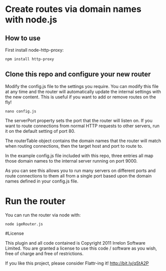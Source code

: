 # Create routes via domain names with node.js

## How to use

First install node-http-proxy:

    npm install http-proxy

## Clone this repo and configure your new router

Modify the config.js file to the settings you require. You can modify this file at any time and the router will automatically update the internal settings with the new content. This is useful if you want to add or remove routes on the fly!

    nano config.js

The serverPort property sets the port that the router will listen on. If you want to route connections from normal HTTP requests to other servers, run it on the default setting of port 80.

The routerTable object contains the domain names that the router will match when routing connections, then the target host and port to route to.

In the example config.js file included with this repo, three entries all map those domain names to the internal server running on port 9000.

As you can see this allows you to run many servers on different ports and route connections to them all from a single port based upon the domain names defined in your config.js file.

# Run the router

You can run the router via node with:

    node igeRouter.js

#License

This plugin and all code contained is Copyright 2011 Irrelon Software Limited. You are granted a license to use this code / software as you wish, free of charge and free of restrictions.

If you like this project, please consider Flattr-ing it! http://bit.ly/qStA2P